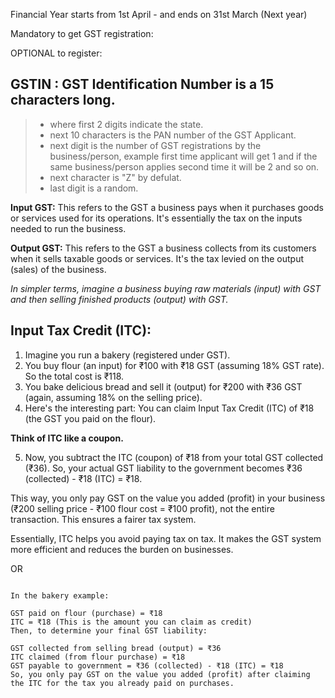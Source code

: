 Financial Year starts from 1st April - and ends on 31st March (Next year)

Mandatory to get GST registration:

OPTIONAL to register:


## GSTIN : GST Identification Number is a 15 characters long.
> - where first 2 digits indicate the state.
> - next 10 characters is the PAN number of the GST Applicant.
> - next digit is the number of GST registrations by the business/person, example first time applicant will get 1 and if the same business/person applies second time it will be 2 and so on.
> - next character is "Z" by defulat.
> - last digit is a random.

**Input GST:** This refers to the GST a business pays when it  purchases goods or services used for its operations. It's essentially the tax on the inputs needed to run the business.

**Output GST:** This refers to the GST a business collects from its customers when it sells taxable goods or services. It's the tax levied on the output (sales) of the business.

*In simpler terms, imagine a business buying raw materials (input) with GST and then selling finished products (output) with GST.*


## Input Tax Credit (ITC):

1. Imagine you run a bakery (registered under GST).
2. You buy flour (an input) for ₹100 with ₹18 GST (assuming 18% GST rate). So the total cost is ₹118.
3. You bake delicious bread and sell it (output) for ₹200 with ₹36 GST (again, assuming 18% on the selling price).
4. Here's the interesting part: You can claim Input Tax Credit (ITC) of ₹18 (the GST you paid on the flour).

**Think of ITC like a coupon.**

5. Now, you subtract the ITC (coupon) of ₹18 from your total GST collected (₹36). So, your actual GST liability to the government becomes ₹36 (collected) - ₹18 (ITC) = ₹18.

This way, you only pay GST on the value you added (profit) in your business (₹200 selling price - ₹100 flour cost = ₹100 profit), not the entire transaction. This ensures a fairer tax system.

Essentially, ITC helps you avoid paying tax on tax. It makes the GST system more efficient and reduces the burden on businesses.

OR

```You simply consider the GST you paid when you bought raw materials or used any services for your business.

In the bakery example:

GST paid on flour (purchase) = ₹18
ITC = ₹18 (This is the amount you can claim as credit)
Then, to determine your final GST liability:

GST collected from selling bread (output) = ₹36
ITC claimed (from flour purchase) = ₹18
GST payable to government = ₹36 (collected) - ₹18 (ITC) = ₹18
So, you only pay GST on the value you added (profit) after claiming the ITC for the tax you already paid on purchases.
```

